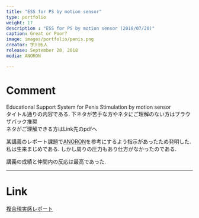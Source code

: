 ```yaml
---
title: "ESS for PS by motion sensor"
type: portfolio
weight: 17
description : "ESS for PS by motion sensor (2018/07/20)"
caption: Great or Poor?
image: images/portfolio/penis.png
creator: 宇川拓人
release: September 20, 2018
media: ANORON

---
```

# Comment
Educational Support System for Penis Stimulation by motion sensor<br>
タイトル通りの内容である. 下ネタが苦手な方やネタにご理解のない方はブラウザバック推奨<br>
ネタがご理解できる方はLink先のpdfへ<br>

某講義のレポート課題で<a href= http://anohitolab.com/ target=”_blank”>ANORON</a>を参考にするよう指示があったため発明した. <br>
私は生来まじめである. しかし周りの圧力もあり仕方がなかったのである. <br>

講義の成績と仲間内の反応は最高であった. <br>

---
# Link
<a href= "{{ pdf/ESSforPS.pdf | absURL }}" target=”_blank”>複合現実感レポート</a>
